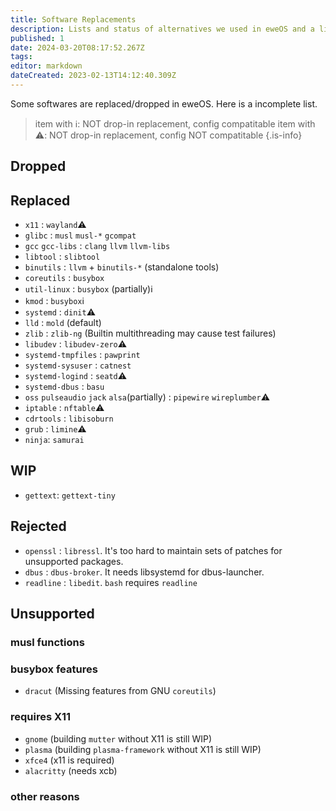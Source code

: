 ```yaml
---
title: Software Replacements
description: Lists and status of alternatives we used in eweOS and a list of unsupported and dropped softwares
published: 1
date: 2024-03-20T08:17:52.267Z
tags: 
editor: markdown
dateCreated: 2023-02-13T14:12:40.309Z
---
```


Some softwares are replaced/dropped in eweOS. Here is a incomplete list.

> item with ℹ️: NOT drop-in replacement, config compatitable
> item with ⚠️: NOT drop-in replacement, config NOT compatitable
{.is-info}


## Dropped


## Replaced

- `x11` : `wayland`⚠️
- `glibc` : `musl` `musl-*` `gcompat`
- `gcc` `gcc-libs` : `clang` `llvm` `llvm-libs`
- `libtool` : `slibtool`
- `binutils` : `llvm` + `binutils-*` (standalone tools)
- `coreutils` : `busybox`
- `util-linux` : `busybox` (partially)ℹ️
- `kmod` : `busybox`ℹ️
- `systemd` : `dinit`⚠️
- `lld` : `mold` (default)
- `zlib` : `zlib-ng` (Builtin multithreading may cause test failures)
- `libudev` : `libudev-zero`⚠️
- `systemd-tmpfiles` : `pawprint`
- `systemd-sysuser` : `catnest`
- `systemd-logind` : `seatd`⚠️
- `systemd-dbus` : `basu`
- `oss` `pulseaudio` `jack` `alsa`(partially) : `pipewire` `wireplumber`⚠️
- `iptable` : `nftable`⚠️
- `cdrtools` : `libisoburn`
- `grub` : `limine`⚠️
- `ninja`: `samurai`

## WIP

- `gettext`: `gettext-tiny`

## Rejected

- `openssl` : `libressl`. It's too hard to maintain sets of patches for unsupported packages.
- `dbus` : `dbus-broker`. It needs libsystemd for dbus-launcher.
- `readline` : `libedit`. `bash` requires `readline`

## Unsupported

### musl functions

### busybox features

- `dracut` (Missing features from GNU `coreutils`)

### requires X11

- `gnome` (building `mutter` without X11 is still WIP)
- `plasma` (building `plasma-framework` without X11 is still WIP)
- `xfce4` (x11 is required)
- `alacritty` (needs xcb)

### other reasons